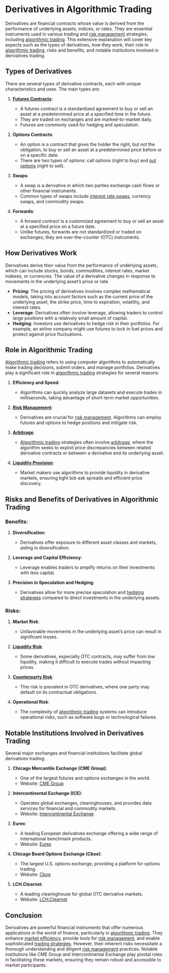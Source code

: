 # Derivatives in Algorithmic Trading

Derivatives are financial contracts whose value is derived from the performance of underlying assets, indices, or rates. They are essential instruments used in various trading and [risk management](../r/risk_management.md) strategies, including [algorithmic trading](../a/algorithmic_trading.md). This extensive explanation will cover key aspects such as the types of derivatives, how they work, their role in [algorithmic trading](../a/algorithmic_trading.md), risks and benefits, and notable institutions involved in derivatives trading.

## Types of Derivatives

There are several types of derivative contracts, each with unique characteristics and uses. The main types are:

1. **[Futures Contracts](../f/futures_contracts.md)**:
    - A futures contract is a standardized agreement to buy or sell an asset at a predetermined price at a specified time in the future.
    - They are traded on exchanges and are marked-to-market daily.
    - Futures are commonly used for hedging and speculation.

2. **Options Contracts**:
    - An option is a contract that gives the holder the right, but not the obligation, to buy or sell an asset at a predetermined price before or on a specific date.
    - There are two types of options: call options (right to buy) and [put options](../p/put_options.md) (right to sell).

3. **Swaps**:
    - A swap is a derivative in which two parties exchange cash flows or other financial instruments.
    - Common types of swaps include [interest rate swaps](../i/interest_rate_swaps.md), currency swaps, and commodity swaps.

4. **Forwards**:
    - A forward contract is a customized agreement to buy or sell an asset at a specified price on a future date.
    - Unlike futures, forwards are not standardized or traded on exchanges; they are over-the-counter (OTC) instruments.

## How Derivatives Work

Derivatives derive their value from the performance of underlying assets, which can include stocks, bonds, commodities, interest rates, market indexes, or currencies. The value of a derivative changes in response to movements in the underlying asset’s price or rate.

- **Pricing**: The pricing of derivatives involves complex mathematical models, taking into account factors such as the current price of the underlying asset, the strike price, time to expiration, volatility, and interest rates.
- **Leverage**: Derivatives often involve leverage, allowing traders to control large positions with a relatively small amount of capital.
- **Hedging**: Investors use derivatives to hedge risk in their portfolios. For example, an airline company might use futures to lock in fuel prices and protect against price fluctuations.

## Role in Algorithmic Trading

[Algorithmic trading](../a/algorithmic_trading.md) refers to using computer algorithms to automatically make trading decisions, submit orders, and manage portfolios. Derivatives play a significant role in [algorithmic trading](../a/algorithmic_trading.md) strategies for several reasons:

1. **Efficiency and Speed**:
    - Algorithms can quickly analyze large datasets and execute trades in milliseconds, taking advantage of short-term market opportunities.

2. **[Risk Management](../r/risk_management.md)**:
    - Derivatives are crucial for [risk management](../r/risk_management.md). Algorithms can employ futures and options to hedge positions and mitigate risk.

3. **[Arbitrage](../a/arbitrage.md)**:
    - [Algorithmic trading](../a/algorithmic_trading.md) strategies often involve [arbitrage](../a/arbitrage.md), where the algorithm seeks to exploit price discrepancies between related derivative contracts or between a derivative and its underlying asset.

4. **[Liquidity Provision](../l/liquidity_provision.md)**:
    - Market makers use algorithms to provide liquidity in derivative markets, ensuring tight bid-ask spreads and efficient price discovery.

## Risks and Benefits of Derivatives in Algorithmic Trading

### Benefits:

1. **Diversification**:
    - Derivatives offer exposure to different asset classes and markets, aiding in diversification.

2. **Leverage and Capital Efficiency**:
    - Leverage enables traders to amplify returns on their investments with less capital.

3. **Precision in Speculation and Hedging**:
    - Derivatives allow for more precise speculation and [hedging strategies](../h/hedging_strategies.md) compared to direct investments in the underlying assets.

### Risks:

1. **Market Risk**:
    - Unfavorable movements in the underlying asset’s price can result in significant losses.

2. **[Liquidity Risk](../l/liquidity_risk.md)**:
    - Some derivatives, especially OTC contracts, may suffer from low liquidity, making it difficult to execute trades without impacting prices.

3. **[Counterparty Risk](../c/counterparty_risk.md)**:
    - This risk is prevalent in OTC derivatives, where one party may default on its contractual obligations.

4. **Operational Risk**:
    - The complexity of [algorithmic trading](../a/algorithmic_trading.md) systems can introduce operational risks, such as software bugs or technological failures.

## Notable Institutions Involved in Derivatives Trading

Several major exchanges and financial institutions facilitate global derivatives trading:

1. **Chicago Mercantile Exchange (CME Group)**:
    - One of the largest futures and options exchanges in the world.
    - Website: [CME Group](https://www.cmegroup.com/)

2. **Intercontinental Exchange (ICE)**:
    - Operates global exchanges, clearinghouses, and provides data services for financial and commodity markets.
    - Website: [Intercontinental Exchange](https://www.theice.com/)

3. **Eurex**:
    - A leading European derivatives exchange offering a wide range of international benchmark products.
    - Website: [Eurex](https://www.eurex.com/)

4. **Chicago Board Options Exchange (Cboe)**:
    - The largest U.S. options exchange, providing a platform for options trading.
    - Website: [Cboe](https://www.cboe.com/)

5. **LCH.Clearnet**:
    - A leading clearinghouse for global OTC derivative markets.
    - Website: [LCH.Clearnet](https://www.lch.com/)

## Conclusion

Derivatives are powerful financial instruments that offer numerous applications in the world of finance, particularly in [algorithmic trading](../a/algorithmic_trading.md). They enhance [market efficiency](../m/market_efficiency.md), provide tools for [risk management](../r/risk_management.md), and enable sophisticated [trading strategies](../t/trading_strategies.md). However, their inherent risks necessitate a thorough understanding and diligent [risk management](../r/risk_management.md) practices. Notable institutions like CME Group and Intercontinental Exchange play pivotal roles in facilitating these markets, ensuring they remain robust and accessible to market participants.